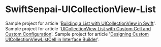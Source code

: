 # SwiftSenpai-UICollectionView-List
Sample project for article '[Building a List with UICollectionView in Swift](https://swiftsenpai.com/development/uicollectionview-list-basic/)'.
Sample project for article '[UICollectionView List with Custom Cell and Custom Configuration](https://swiftsenpai.com/development/uicollectionview-list-custom-cell/)'.
Sample project for article '[Designing Custom UICollectionViewListCell in Interface Builder](https://swiftsenpai.com/development/custom-uicollectionviewlistcell-in-ib/)'.
